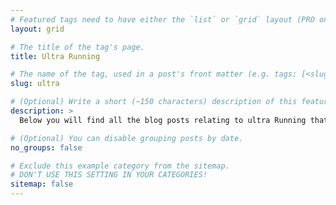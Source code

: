 ```yaml
---
# Featured tags need to have either the `list` or `grid` layout (PRO only).
layout: grid

# The title of the tag's page.
title: Ultra Running

# The name of the tag, used in a post's front matter (e.g. tags: [<slug>]).
slug: ultra

# (Optional) Write a short (~150 characters) description of this featured tag.
description: >
  Below you will find all the blog posts relating to ultra Running that are available on bretty.me.uk

# (Optional) You can disable grouping posts by date.
no_groups: false

# Exclude this example category from the sitemap.
# DON'T USE THIS SETTING IN YOUR CATEGORIES!
sitemap: false
---
```

